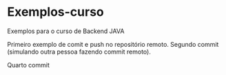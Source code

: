 # Exemplos-curso
Exemplos para o curso de Backend JAVA

Primeiro exemplo de comit e push no repositório remoto. Segundo commit (simulando outra pessoa fazendo commit remoto).

Quarto commit 
